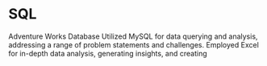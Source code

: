 # SQL
Adventure Works Database
 Utilized MySQL for data querying and analysis, addressing a range of problem
 statements and challenges.
 Employed Excel for in-depth data analysis, generating insights, and creating
 
